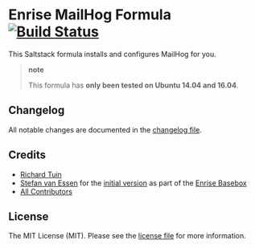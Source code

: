 # Enrise MailHog Formula [![Build Status](https://travis-ci.org/Enrise/mailhog-formula.svg?branch=master)](https://travis-ci.org/Enrise/mailhog-formula)

This Saltstack formula installs and configures MailHog for you.

> **note**
>
> This formula has **only been tested on Ubuntu 14.04 and 16.04**.

## Changelog

All notable changes are documented in the [changelog file](CHANGELOG.md).

## Credits

- [Richard Tuin](https://github.com/rtuin)
- [Stefan van Essen](https://github.com/eXistenZNL) for the [initial version](https://github.com/Enrise/Basebox/commit/0182e5033d783a97f5cb909092aaa1f032e31d6a) as part of the [Enrise Basebox](https://github.com/Enrise/Basebox)
- [All Contributors](../../contributors)

## License

The MIT License (MIT). Please see the [license file](LICENSE) for more information.
